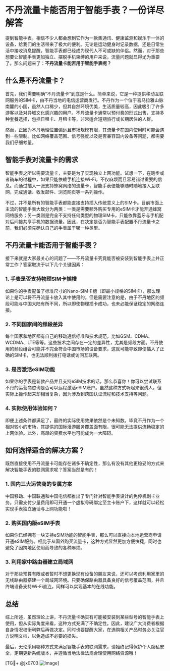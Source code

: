 # 不丹流量卡能否用于智能手表？一份详尽解答

提到智能手表，相信不少人都会想到它作为一款集通讯、健康监测和娱乐于一体的设备，给我们的生活带来了极大的便利。无论是运动健身时记录数据，还是日常生活中接收消息提醒，智能手表都已经成为现代人不可或缺的伴侣。然而，对于那些想要让智能手表更加独立、摆脱手机束缚的用户来说，流量问题就显得尤为重要了。那么问题来了：**不丹流量卡能否用于智能手表呢？**

## 什么是不丹流量卡？

首先，我们需要明确“不丹流量卡”到底是什么。简单来说，它是一种提供移动互联网服务的SIM卡，由不丹当地的电信运营商发行。不丹作为一个位于喜马拉雅山脉南麓的小国，虽然人口稀少，但其自然环境优美，生活质量较高，因此吸引了许多游客以及对异域文化感兴趣的用户。不丹流量卡通常以预付费的形式出售，支持多种套餐选择，包括日租卡、月租卡等，非常适合短期旅行或长期居住的人群。

然而，正因为不丹地理位置偏远且市场规模有限，其流量卡在国内使用时可能会遇到一些限制。比如网络覆盖范围、信号强度以及是否兼容国内设备等问题，都需要我们仔细考量。

## 智能手表对流量卡的需求

智能手表之所以需要流量卡，主要是为了实现独立上网功能。试想一下，在跑步或者骑车的过程中，如果只能依赖手机连接Wi-Fi，不仅麻烦而且容易错过重要的信息。而通过插入一张支持蜂窝网络的流量卡，智能手表便能够随时随地接入互联网，完成通话、收发邮件、浏览网页等一系列操作。

不过，并不是所有的智能手表都能直接支持插入传统意义上的SIM卡。目前市面上主流的智能手表大致分为两类：一类是需要额外购买专用的eSIM卡才能开通蜂窝网络服务；另一类则是完全不支持任何类型的物理SIM卡，只能依靠蓝牙与手机配对后间接共享手机的数据流量。因此，在决定是否为智能手表配置不丹流量卡之前，我们必须先确认自己的手表属于哪一种类型。

## 不丹流量卡能否用于智能手表？

接下来就是大家最关心的问题了——不丹流量卡究竟能否被安装到智能手表上并正常工作？答案取决于以下几个关键因素：

### 1. 手表是否支持物理SIM卡插槽
如果你的手表配备了标准尺寸的Nano-SIM卡槽（即最小规格的SIM卡），那么理论上是可以将不丹流量卡放入其中使用的。但是需要注意的是，由于不丹地区的频段可能与中国大陆有所不同，所以即使物理插卡成功，也未必能保证稳定的网络连接。

### 2. 不同国家间的频段差异
每个国家和地区都有自己的移动通信标准和技术规范，比如GSM、CDMA、WCDMA、LTE等等。这些技术之间存在一定的差异性，尤其是频段方面。不丹使用的频段组合可能并不完全符合中国市场的设备要求，这就可能导致即便插入了正确的SIM卡，也无法顺利拨打电话或访问互联网。

### 3. 是否激活eSIM功能
如果你的手表是新款产品并且支持eSIM技术的话，那么恭喜你！你可以尝试联系不丹的运营商咨询是否可以远程激活eSIM账户。虽然这种方式听起来很诱人，但实际上操作起来却相当复杂，因为涉及到跨国认证流程和技术支持等问题。

### 4. 实际使用体验如何？
即便上述条件都满足了，最终的实际使用效果依然是个未知数。毕竟不丹作为一个相对较小的市场，其提供的国际漫游服务覆盖面有限，很可能无法提供流畅稳定的上网体验。此外，高昂的资费水平也可能成为一大障碍。

## 如何选择适合的解决方案？

既然直接使用不丹流量卡可能存在诸多不确定性，那么有没有其他更稳妥的方式来解决智能手表的联网需求呢？答案当然是有的！

### 1. 国内三大运营商的专属方案
中国移动、中国联通和中国电信都推出了专门针对智能手表设计的免停机副卡业务。只需支付少量费用即可开通一个虚拟号码绑定至主卡账户下，这样就可以轻松实现手表独立通话与上网功能啦！

### 2. 购买国内版eSIM手表
如果你已经拥有一块支持eSIM功能的智能手表，那么可以直接向本地运营商申请开通eSIM服务。相比于从国外购买流量卡，这种方式显然更加方便快捷，同时也避免了因跨地区使用而导致的各种麻烦。

### 3. 利用家中路由器建立局域网
对于那些预算有限或者暂时不想更换现有设备的朋友来说，还可以考虑利用家里的无线路由器搭建一个局域网环境。只要确保路由器具备良好的信号覆盖范围，并且终端设备支持Wi-Fi直连，同样可以实现基本的在线功能。

## 总结

综上所述，虽然理论上讲，不丹流量卡确实有可能被安装到某些型号的智能手表上使用，但从实际角度来看，这种方式充满了不确定性。因此，建议广大消费者根据自身情况权衡利弊后再做决定。同时也要提醒大家，在选购相关产品时务必关注官方说明文档，以免造成不必要的损失。

最后，无论采用哪种方式来满足智能手表的联网需求，请始终记得保护个人隐私安全，定期更新系统版本，并遵循当地法律法规合理使用网络资源哦！

[TG💪+ @jx0703 ![Image](https://github.com/user-attachments/assets/dbca1d08-cadb-493c-b0ec-ad6f7a83f270)]
